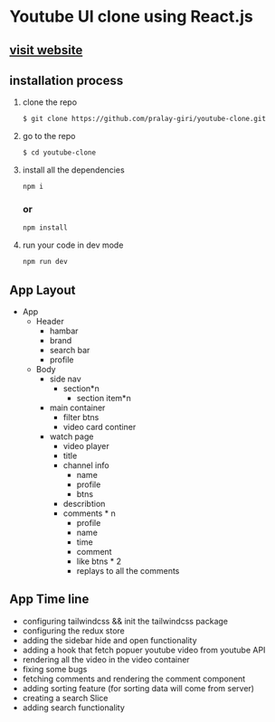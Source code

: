 # Youtube UI clone using React.js

## [visit website](https://youtube-clone-nine-blue.vercel.app/)

## installation process

1. clone the repo

    ```sh
    $ git clone https://github.com/pralay-giri/youtube-clone.git
    ```

2. go to the repo
    ```sh
    $ cd youtube-clone
    ```
3. install all the dependencies
    ```
    npm i
    ```
    ### or
    ```sh
    npm install
    ```
4. run your code in dev mode
    ```sh
    npm run dev
    ```

## App Layout

-   App
    -   Header
        -   hambar
        -   brand
        -   search bar
        -   profile
    -   Body
        -   side nav
            -   section\*n
                -   section item\*n
        -   main container
            -   filter btns
            -   video card continer
        -   watch page
            -   video player
            -   title
            -   channel info
                -   name
                -   profile
                -   btns
            -   describtion
            -   comments \* n
                -   profile
                -   name
                -   time
                -   comment
                -   like btns \* 2
                -   replays to all the comments

## App Time line

-   configuring tailwindcss && init the tailwindcss package
-   configuring the redux store
-   adding the sidebar hide and open functionality
-   adding a hook that fetch popuer youtube video from youtube API
-   rendering all the video in the video container
-   fixing some bugs
-   fetching comments and rendering the comment component
-   adding sorting feature (for sorting data will come from server)
-   creating a search Slice
-   adding search functionality
